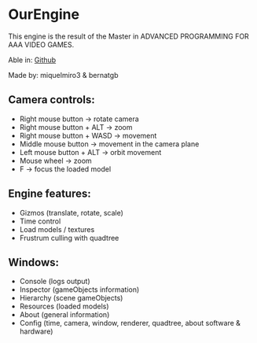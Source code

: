 # OurEngine
 
This engine is the result of the Master in ADVANCED PROGRAMMING FOR AAA VIDEO GAMES. 

Able in: [Github](https://github.com/miquelmiro3/MyEngine)

Made by: miquelmiro3 & bernatgb

## Camera controls:
- Right mouse button -> rotate camera
- Right mouse button + ALT -> zoom
- Right mouse button + WASD -> movement
- Middle mouse button -> movement in the camera plane
- Left mouse button + ALT -> orbit movement
- Mouse wheel -> zoom
- F -> focus the loaded model

## Engine features:
- Gizmos (translate, rotate, scale)
- Time control
- Load models / textures
- Frustrum culling with quadtree

## Windows:
- Console (logs output)
- Inspector (gameObjects information)
- Hierarchy (scene gameObjects)
- Resources (loaded models)
- About (general information)
- Config (time, camera, window, renderer, quadtree, about software & hardware)

